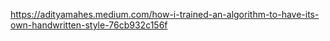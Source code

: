 https://adityamahes.medium.com/how-i-trained-an-algorithm-to-have-its-own-handwritten-style-76cb932c156f
